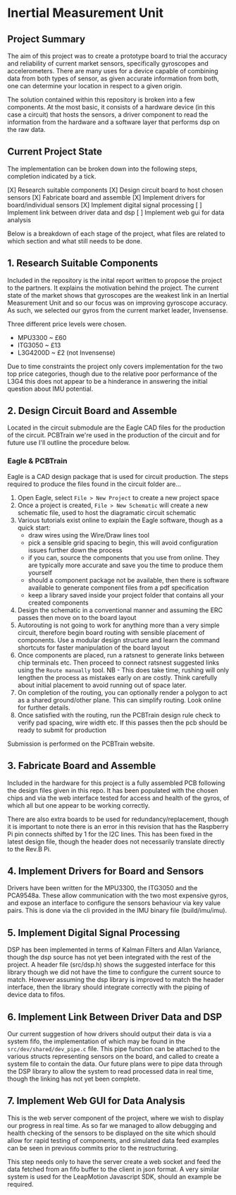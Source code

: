 # Inertial Measurement Unit

## Project Summary

The aim of this project was to create a prototype board to trial
the accuracy and reliability of current market sensors, specifically
gyroscopes and accelerometers. There are many uses for a device capable
of combining data from both types of sensor, as given accurate
information from both, one can determine your location in respect to
a given origin.

The solution contained within this repository is broken into a few
components. At the most basic, it consists of a hardware device (in
this case a circuit) that hosts the sensors, a driver component to
read the information from the hardware and a software layer that
performs dsp on the raw data.

## Current Project State

The implementation can be broken down into the following steps,
completion indicated by a tick.

[X] Research suitable components
[X] Design circuit board to host chosen sensors
[X] Fabricate board and assemble
[X] Implement drivers for board/individual sensors
[X] Implement digital signal processing
[ ] Implement link between driver data and dsp
[ ] Implement web gui for data analysis

Below is a breakdown of each stage of the project, what files are
related to which section and what still needs to be done.

## 1. Research Suitable Components

Included in the repository is the inital report written to propose
the project to the partners. It explains the motivation behind the
project. The current state of the market shows that gyroscopes are
the weakest link in an  Inertial Measurement Unit and so our focus
was on improving gyroscope accuracy. As such, we selected our gyros
from the current market leader, Invensense.

Three different price levels were chosen.
  - MPU3300 ~ £60
  - ITG3050 ~ £13
  - L3G4200D ~ £2  (not Invensense)

Due to time constraints the project only covers implementation for
the two top price categories, though due to the relative poor performance
of the L3G4 this does not appear to be a hinderance in answering
the initial question about IMU potential.

## 2. Design Circuit Board and Assemble

Located in the circuit submodule are the Eagle CAD files for the
production of the circuit. PCBTrain we're used in the production
of the circuit and for future use I'll outline the procedure below.

### Eagle & PCBTrain

Eagle is a CAD design package that is used for circuit production.
The steps required to produce the files found in the circuit folder
are...

  1. Open Eagle, select `File > New Project` to create a new project space
  2. Once a project is created, `File > New Schematic` will create a new
     schematic file, used to host the diagramatic circuit schematic
  3. Various tutorials exist online to explain the Eagle software, though
     as a quick start: 
       - draw wires using the Wire/Draw lines tool
       - pick a sensible grid spacing to begin, this will avoid configuration
         issues further down the process
       - if you can, source the components that you use from online. They are
         typically more accurate and save you the time to produce them yourself
       - should a component package not be available, then there is software
         available to generate component files from a pdf specification
       - keep a library saved inside your project folder that contains all
         your created components
  4. Design the schematic in a conventional manner and assuming the ERC
     passes then move on to the board layout
  5. Autorouting is not going to work for anything more than a very simple
     circuit, therefore begin board routing with sensible placement of
     components. Use a modular design structure and learn the command
     shortcuts for faster manipulation of the board layout
  6. Once components are placed, run a ratsnest to generate links between
     chip terminals etc. Then proceed to connect ratsnest suggested links
     using the `Route manually` tool. NB - This does take time, rushing will
     only lengthen the process as mistakes early on are costly. Think
     carefully about initial placement to avoid running out of space later.
  7. On completion of the routing, you can optionally render a polygon to
     act as a shared ground/other plane. This can simplify routing. Look
     online for further details.
  8. Once satisfied with the routing, run the PCBTrain design rule check
     to verify pad spacing, wire width etc. If this passes then the pcb
     should be ready to submit for production

Submission is performed on the PCBTrain website.

## 3. Fabricate Board and Assemble

Included in the hardware for this project is a fully assembled PCB following the design files given in this repo. It has been populated with the chosen chips and via the web interface tested for access and health of the gyros, of which all but one appear to be working correctly.

There are also extra boards to be used for redundancy/replacement, though it is important to note there is an error in this revision that has the Raspberry Pi pin connects shifted by 1 for the I2C lines. This has been fixed in the latest design file, though the header does not necessarily translate directly to the Rev.B Pi.

## 4. Implement Drivers for Board and Sensors

Drivers have been written for the MPU3300, the ITG3050 and the PCA9548a. These allow communication with the two most expensive gyros, and expose an interface to configure the sensors behaviour via key value pairs. This is done via the cli provided in the IMU binary file (build/imu/imu).

## 5. Implement Digital Signal Processing

DSP has been implemented in terms of Kalman Filters and Allan Variance, though the dsp source has not yet been integrated with the rest of the project. A header file (src/dsp.h) shows the suggested interface for this library though we did not have the time to configure the current source to match. However assuming the dsp library is improved to match the header interface, then the library should integrate correctly with the piping of device data to fifos.

## 6. Implement Link Between Driver Data and DSP

Our current suggestion of how drivers should output their data is via a system fifo, the implementation of which may be found in the `src/dev/shared/dev_pipe.c` file. This pipe function can be attached to the various structs representing sensors on the board, and called to create a system file to contain the data. Our future plans were to pipe data through the DSP library to allow the system to read processed data in real time, though the linking has not yet been complete.

## 7. Implement Web GUI for Data Analysis

This is the web server component of the project, where we wish to display our progress in real time. As so far we managed to allow debugging and health checking of the sensors to be displayed on the site which should allow for rapid testing of components, and simulated data feed examples can be seen in previous commits prior to the restructuring.

This step needs only to have the server create a web socket and feed the data fetched from an fifo buffer to the client in json format. A very similar system is used for the LeapMotion Javascript SDK, should an example be required.

